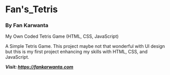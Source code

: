 # Fan's_Tetris
### By Fan Karwanta
My Own Coded Tetris Game (HTML, CSS, JavaScript)

A Simple Tetris Game.
This project maybe not that wonderful with UI design but this is my first project enhancing my skills with HTML, CSS, and JavaScript.

***Visit: https://fankarwanta.com***
